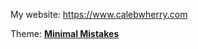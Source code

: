 
My website:	https://www.calebwherry.com

Theme: **[Minimal Mistakes](http://mmistakes.github.io/minimal-mistakes)**
